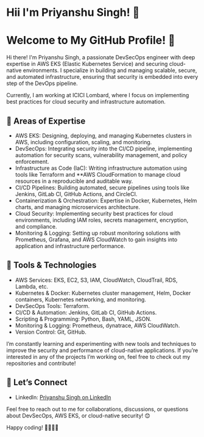 # Hii I'm Priyanshu Singh! 👋
# Welcome to My GitHub Profile! 👋

Hi there! I'm  Priyanshu Singh, a passionate  DevSecOps engineer with deep expertise in AWS EKS (Elastic Kubernetes Service) and securing cloud-native environments. I specialize in building and managing scalable, secure, and automated infrastructure, ensuring that security is embedded into every step of the DevOps pipeline.

Currently, I am working at ICICI Lombard, where I focus on implementing best practices for cloud security and infrastructure automation.

## 🌟 Areas of Expertise

- AWS EKS: Designing, deploying, and managing Kubernetes clusters in AWS, including configuration, scaling, and monitoring.
- DevSecOps: Integrating security into the CI/CD pipeline, implementing automation for security scans, vulnerability management, and policy enforcement.
- Infrastructure as Code (IaC): Writing infrastructure automation using tools like Terraform and **AWS CloudFormation to manage cloud resources in a reproducible and auditable way.
- CI/CD Pipelines: Building automated, secure pipelines using tools like Jenkins, GitLab CI, GitHub Actions, and CircleCI.
- Containerization & Orchestration: Expertise in Docker, Kubernetes, Helm charts, and managing microservices architecture.
- Cloud Security: Implementing security best practices for cloud environments, including IAM roles, secrets management, encryption, and compliance.
- Monitoring & Logging: Setting up robust monitoring solutions with Prometheus, Grafana, and AWS CloudWatch to gain insights into application and infrastructure performance.

## 🔧 Tools & Technologies

- AWS Services: EKS, EC2, S3, IAM, CloudWatch, CloudTrail, RDS, Lambda, etc.
- Kubernetes & Docker: Kubernetes cluster management, Helm, Docker containers, Kubernetes networking, and monitoring.
- DevSecOps Tools:  Terraform.
- CI/CD & Automation: Jenkins, GitLab CI, GitHub Actions.
- Scripting & Programming: Python, Bash, YAML, JSON.
- Monitoring & Logging: Prometheus, dynatrace, AWS CloudWatch.
- Version Control: Git, GitHub.

I’m constantly learning and experimenting with new tools and techniques to improve the security and performance of cloud-native applications. If you’re interested in any of the projects I’m working on, feel free to check out my repositories and contribute!

## 💬 Let’s Connect

- LinkedIn: [Priyanshu Singh on LinkedIn](https://www.linkedin.com/in/priyanshu-singh-bb485522b/)


Feel free to reach out to me for collaborations, discussions, or questions about DevSecOps, AWS EKS, or cloud-native security! 😊

Happy coding! 👩‍💻👨‍💻

